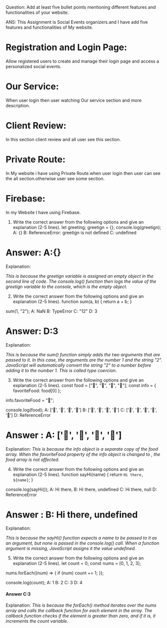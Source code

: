 Question: Add at least five bullet points mentioning different features and functionalities of your website.

ANS: This Assignment is Social Events organizers.and I have add five features and functionalities of My website.

# Registration and Login Page:
 Allow registered users to create and manage their login page and access a personalized social events.
 # Our Service:
 When user login then user watching Our service section and more description.
 # Client Review:
 In this section client review and all user see this section.
 # Private Route:
 In My website i have using Private Route.when  user login then user can see the all section.otherwise user see some section.
 # Firebase:
 In my Website I have using Firebase. 


 1. Write the correct answer from the following options and give an explanation (2-5 lines).
let greeting;
greetign = {};
console.log(greetign);
A: {}
B: ReferenceError: greetign is not defined
C: undefined
# Answer: A:{}
 Explanation:

  <i> This is because the greetign variable is assigned an empty object in the second line of code. The console.log() function then logs the value of the greetign variable to the console, which is the empty object. </i>

2. Write the correct answer from the following options and give an explanation (2-5 lines).
function sum(a, b) {
  return a + b;
}

sum(1, "2");
A: NaN
B: TypeError
C: "12"
D: 3
# Answer: D:3
Explanation:

<i>This is because the sum() function simply adds the two arguments that are passed to it. In this case, the arguments are the number 1 and the string "2". JavaScript will automatically convert the string "2" to a number before adding it to the number 1. This is called type coercion. </i>

3. Write the correct answer from the following options and give an explanation (2-5 lines).
const food = ["🍕", "🍫", "🥑", "🍔"];
const info = { favoriteFood: food[0] };

info.favoriteFood = "🍝";

console.log(food);
A: ['🍕', '🍫', '🥑', '🍔']
B: ['🍝', '🍫', '🥑', '🍔']
C: ['🍝', '🍕', '🍫', '🥑', '🍔']
D: ReferenceError
# Answer : A: ['🍕', '🍫', '🥑', '🍔']
Explanation:
<i>This is because the info object is a separate copy of the food array. When the favoriteFood property of the info object is changed to , the food array is not affected. </i>

4. Write the correct answer from the following options and give an explanation (2-5 lines).
function sayHi(name) {
  return `Hi there, ${name}`;
}

console.log(sayHi());
A: Hi there,
B: Hi there, undefined
C: Hi there, null
D: ReferenceError
 # Answer : B: Hi there, undefined

Explanation:

<i> This is because the sayHi() function expects a name to be passed to it as an argument, but none is passed in the console.log() call. When a function argument is missing, JavaScript assigns it the value undefined. </i>

5. Write the correct answer from the following options and give an explanation (2-5 lines).
let count = 0;
const nums = [0, 1, 2, 3];

nums.forEach((num) => {
  if (num) count += 1;
});

console.log(count);
A: 1
B: 2
C: 3
D: 4
#### Answer C:3
Explanation: 
 <i> This is because the forEach() method iterates over the nums array and calls the callback function for each element in the array. The callback function checks if the element is greater than zero, and if it is, it increments the count variable.</i>





